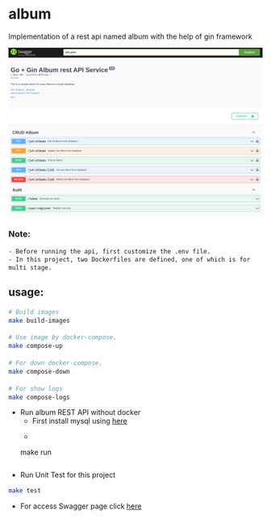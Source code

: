 # album

Implementation of a rest api named album with the help of gin framework

![album rest api swagger ui](./image/ScreenshotalbumAPIwithJWT.png)


### Note: 
    - Before running the api, first customize the .env file.
    - In this project, two Dockerfiles are defined, one of which is for multi stage.
## usage:
```bash
# Build images
make build-images

# Use image by docker-compose.
make compose-up

# For down docker-compose.
make compose-down

# For show logs
make compose-logs
```
- Run album REST API without docker
    - First install mysql using [here](https://dev.mysql.com/doc/refman/8.0/en/linux-installation.html)
    - ```bash
    make run
    ```

- Run Unit Test for this project
```bash
make test
```

- For access Swagger page
click [here](http://localhost:8070/api/docs/index.html)
